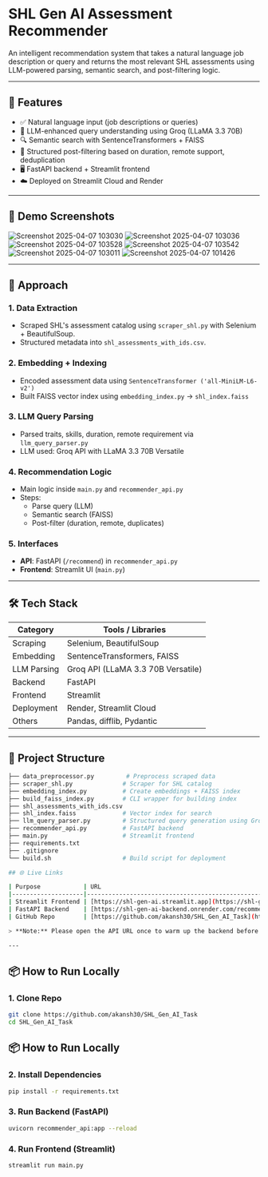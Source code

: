 # SHL Gen AI Assessment Recommender

An intelligent recommendation system that takes a natural language job description or query and returns the most relevant SHL assessments using LLM-powered parsing, semantic search, and post-filtering logic.

---

## 🚀 Features

- ✅ Natural language input (job descriptions or queries)
- 🤖 LLM-enhanced query understanding using Groq (LLaMA 3.3 70B)
- 🔍 Semantic search with SentenceTransformers + FAISS
- 🎯 Structured post-filtering based on duration, remote support, deduplication
- 🖥️ FastAPI backend + Streamlit frontend
- ☁️ Deployed on Streamlit Cloud and Render

---

## 📸 Demo Screenshots

![Screenshot 2025-04-07 103030](https://github.com/user-attachments/assets/479333ec-8e4d-4191-8cca-a563fa99b5c1)
![Screenshot 2025-04-07 103036](https://github.com/user-attachments/assets/bed51294-3026-4f68-98fa-6291430c72ca)
![Screenshot 2025-04-07 103528](https://github.com/user-attachments/assets/fe43156e-b57e-44be-99a4-2309455e29c8)
![Screenshot 2025-04-07 103542](https://github.com/user-attachments/assets/e87993ba-5613-4be8-865a-86a9352a01e4)
![Screenshot 2025-04-07 103011](https://github.com/user-attachments/assets/3d0ba9e6-01bd-4485-8469-02e818cba348)
![Screenshot 2025-04-07 101426](https://github.com/user-attachments/assets/1f2edce9-dafd-4df6-8be3-c43a39c6746a)

---

## 🧠 Approach

### 1. Data Extraction
- Scraped SHL's assessment catalog using `scraper_shl.py` with Selenium + BeautifulSoup.
- Structured metadata into `shl_assessments_with_ids.csv`.

### 2. Embedding + Indexing
- Encoded assessment data using `SentenceTransformer ('all-MiniLM-L6-v2')`
- Built FAISS vector index using `embedding_index.py` → `shl_index.faiss`

### 3. LLM Query Parsing
- Parsed traits, skills, duration, remote requirement via `llm_query_parser.py`
- LLM used: Groq API with LLaMA 3.3 70B Versatile

### 4. Recommendation Logic
- Main logic inside `main.py` and `recommender_api.py`
- Steps:
  - Parse query (LLM)
  - Semantic search (FAISS)
  - Post-filter (duration, remote, duplicates)

### 5. Interfaces
- **API**: FastAPI (`/recommend`) in `recommender_api.py`
- **Frontend**: Streamlit UI (`main.py`)

---

## 🛠️ Tech Stack

| Category        | Tools / Libraries                      |
|-----------------|-----------------------------------------|
| Scraping        | Selenium, BeautifulSoup                |
| Embedding       | SentenceTransformers, FAISS            |
| LLM Parsing     | Groq API (LLaMA 3.3 70B Versatile)     |
| Backend         | FastAPI                                |
| Frontend        | Streamlit                              |
| Deployment      | Render, Streamlit Cloud                |
| Others          | Pandas, difflib, Pydantic              |

---

## 📁 Project Structure

```bash
├── data_preprocessor.py         # Preprocess scraped data
├── scraper_shl.py              # Scraper for SHL catalog
├── embedding_index.py          # Create embeddings + FAISS index
├── build_faiss_index.py        # CLI wrapper for building index
├── shl_assessments_with_ids.csv
├── shl_index.faiss             # Vector index for search
├── llm_query_parser.py         # Structured query generation using Groq LLM
├── recommender_api.py          # FastAPI backend
├── main.py                     # Streamlit frontend
├── requirements.txt
├── .gitignore
└── build.sh                    # Build script for deployment

## 🌐 Live Links

| Purpose            | URL                                                                 |
|--------------------|----------------------------------------------------------------------|
| Streamlit Frontend | [https://shl-gen-ai.streamlit.app](https://shl-gen-ai.streamlit.app) |
| FastAPI Backend    | [https://shl-gen-ai-backend.onrender.com/recommend](https://shl-gen-ai-backend.onrender.com/recommend) |
| GitHub Repo        | [https://github.com/akansh30/SHL_Gen_AI_Task](https://github.com/akansh30/SHL_Gen_AI_Task) |

> **Note:** Please open the API URL once to warm up the backend before using the Streamlit app (Render free-tier may have cold start delay).

---
```

## 📦 How to Run Locally

### 1. Clone Repo
```bash
git clone https://github.com/akansh30/SHL_Gen_AI_Task
cd SHL_Gen_AI_Task
```
## 📦 How to Run Locally

### 2. Install Dependencies
```bash
pip install -r requirements.txt
```
### 3. Run Backend (FastAPI)
```bash
uvicorn recommender_api:app --reload
```
### 4. Run Frontend (Streamlit)
```bash
streamlit run main.py
```



